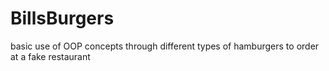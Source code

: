 # BillsBurgers
basic use of OOP concepts through different types of hamburgers to order at a fake restaurant
